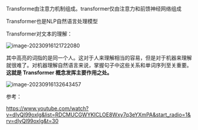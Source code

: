 

Transforme由注意力机制组成。transformer仅由注意力和前馈神经网络组成

Transformer也是NLP自然语言处理模型



Transformer对文本的理解：

![image-20230916121722080](https://2290653824-github-io.oss-cn-hangzhou.aliyuncs.com/image-20230916121722080-20230916121725065.png)

其中高亮的词指的是同一个人。这对于人来理解相当的容易，但是对于机器来理解就很难了。对机器理解自然语言来说，掌握句子中这些关系和单词序列至关重要。**这就是 Transformer 概念发挥主要作用之处。**





![image-20230916132643457](https://2290653824-github-io.oss-cn-hangzhou.aliyuncs.com/image-20230916132643457.png)





















参考：

https://www.youtube.com/watch?v=dIyQl99oxlg&list=RDCMUCGWYKICLOE8Wxy7q3eYXmPA&start_radio=1&rv=dIyQl99oxlg&t=30